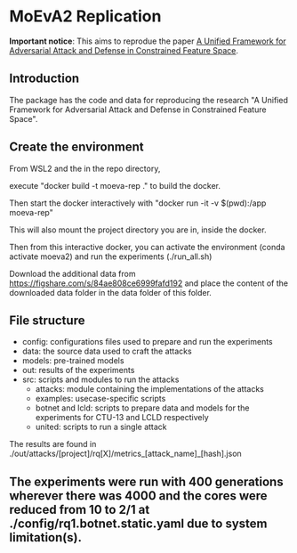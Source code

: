 # MoEvA2 Replication

<!-- [![License: MIT](https://img.shields.io/badge/License-MIT-yellow.svg)](https://opensource.org/licenses/MIT)
# [![arXiv](https://img.shields.io/badge/arXiv-2112.01156-b31b1b.svg)](https://arxiv.org/abs/2112.01156) -->

**Important notice**: 
This aims to reprodue the paper [A Unified Framework for Adversarial Attack and Defense in Constrained Feature Space](https://arxiv.org/abs/2112.01156). 

## Introduction

The package has the code and data for reproducing the research "A Unified Framework for Adversarial Attack and Defense in Constrained Feature Space".

## Create the environment

From WSL2 and the in the repo directory,

execute "docker build -t moeva-rep ." to build the docker.

Then  start the docker interactively with "docker run -it -v $(pwd):/app moeva-rep"

This will also mount the project directory you are in, inside the docker. 

Then from this interactive docker, you can activate the environment (conda activate moeva2) and run the experiments (./run_all.sh)

Download the additional data from https://figshare.com/s/84ae808ce6999fafd192 and place the content of the downloaded data folder in the data folder of this folder.

## File structure

- config: configurations files used to prepare and run the experiments
- data: the source data used to craft the attacks
- models: pre-trained models
- out: results of the experiments
- src: scripts and modules to run the attacks
  - attacks: module containing the implementations of the attacks
  - examples: usecase-specific scripts
  - botnet and lcld: scripts to prepare data and models for the experiments for CTU-13 and LCLD respectively
  - united: scripts to run a single attack

The results are found in ./out/attacks/[project]/rq[X]/metrics_[attack_name]_[hash].json

## The experiments were run with 400 generations wherever there was 4000 and the cores were reduced from 10 to 2/1 at ./config/rq1.botnet.static.yaml due to system limitation(s).
